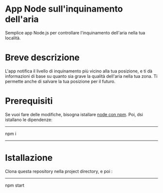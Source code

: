 # App Node sull'inquinamento dell'aria

Semplice app Node.js per controllare l'inquinamento dell'aria nella tua località.

# Breve descrizione

L'app notifica il livello di inquinamento più vicino alla tua posizione, e ti dà informazioni di base su quanto sia grave la qualità dell'aria nella tua zona. Ti permette anche di salvare la tua posizione per il futuro.

# Prerequisiti

Se vuoi fare delle modifiche, bisogna istallare [node con npm](https://nodejs.org/en/).
Poi, dsi istallano le dipendenze:

---
npm i

---

# Istallazione

Clona questa repository nella project directory, e poi :

---
npm start



